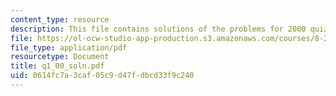 ```yaml
---
content_type: resource
description: This file contains solutions of the problems for 2000 quiz 1.
file: https://ol-ocw-studio-app-production.s3.amazonaws.com/courses/8-282j-introduction-to-astronomy-spring-2006/0614fc7a3caf05c9d47fdbcd33f9c240_q1_00_soln.pdf
file_type: application/pdf
resourcetype: Document
title: q1_00_soln.pdf
uid: 0614fc7a-3caf-05c9-d47f-dbcd33f9c240
---
```

